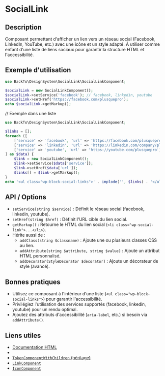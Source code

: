 # SocialLink

## Description
Composant permettant d'afficher un lien vers un réseau social (Facebook, LinkedIn, YouTube, etc.) avec une icône et un style adapté. À utiliser comme enfant d'une liste de liens sociaux pour garantir la structure HTML et l'accessibilité.

## Exemple d'utilisation
```php
use BackTo\DesignSystem\SocialLink\SocialLinkComponent;

$socialLink = new SocialLinkComponent();
$socialLink->setService('facebook'); // facebook, linkedin, youtube
$socialLink->setHref('https://facebook.com/plusquepro');
echo $socialLink->getMarkup();
```

// Exemple dans une liste
```php
use BackTo\DesignSystem\SocialLink\SocialLinkComponent;

$links = [];
foreach ([
    ['service' => 'facebook', 'url' => 'https://facebook.com/plusquepro'],
    ['service' => 'linkedin', 'url' => 'https://linkedin.com/company/plusquepro'],
    ['service' => 'youtube', 'url' => 'https://youtube.com/plusquepro'],
] as $data) {
    $link = new SocialLinkComponent();
    $link->setService($data['service']);
    $link->setHref($data['url']);
    $links[] = $link->getMarkup();
}
echo '<ul class="wp-block-social-links">' . implode('', $links) . '</ul>';
```

## API / Options
- `setService(string $service)` : Définit le réseau social (facebook, linkedin, youtube).
- `setHref(string $href)` : Définit l'URL cible du lien social.
- `getMarkup()` : Retourne le HTML du lien social (`<li class="wp-social-link">...</li>`).
- Hérite aussi de :
  - `addClass(string $classname)` : Ajoute une ou plusieurs classes CSS au lien.
  - `addAttribute(string $attribute, string $value)` : Ajoute un attribut HTML personnalisé.
  - `addDecorator(StyleDecorator $decorator)` : Ajoute un décorateur de style (avancé).

## Bonnes pratiques
- Utilisez ce composant à l'intérieur d'une liste (`<ul class="wp-block-social-links">`) pour garantir l'accessibilité.
- Privilégiez l'utilisation des services supportés (facebook, linkedin, youtube) pour un rendu optimal.
- Ajoutez des attributs d'accessibilité (`aria-label`, etc.) si besoin via `addAttribute()`.

## Liens utiles
- [Documentation HTML <li>](https://developer.mozilla.org/fr/docs/Web/HTML/Element/li)
- [`TokenComponentWithChildren` (héritage)](../TokenComponentWithChildren.php)
- [`LinkComponent`](../Link/LinkComponent.php)
- [`IconComponent`](../Icon/IconComponent.php) 